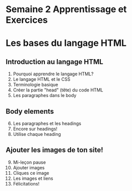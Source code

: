 # Semaine 2 Apprentissage et Exercices
# Les bases du langage HTML 

## Introduction au langage HTML
1. Pourquoi apprendre le langage HTML?
2. Le langage HTML et le CSS
3. Terminologie basique
4. Créer la partie "head" (tête) du code HTML
5. Les paragraphes dans le body

## Body elements
6. Les paragraphes et les headings
7. Encore sur headings!
8. Utilise chaque heading

## Ajouter les images de ton site!
9. Mi-le&ccedil;on pause
10. Ajouter images
11. Cliques ce image
12. Les images et liens
13. Félicitations!

